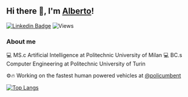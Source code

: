## Hi there 👋, I'm [Alberto](https://github.com/AlbertoEusebio)!

[![Linkedin Badge](https://img.shields.io/badge/-LinkedIn-0e76a8?style=flat-square&logo=Linkedin&logoColor=white)](https://www.linkedin.com/in/alberto-eusebio/)  ![Views](https://komarev.com/ghpvc/?username=AlbertoEusebio)

### About me
💻 MS.c Artificial Intelligence at Politechnic University of Milan
💻 BC.s Computer Engineering at Politechnic University of Turin


⚙️🔥 Working on the fastest human powered vehicles at [@policumbent](https://github.com/policumbent)


[![Top Langs](https://github-readme-stats.vercel.app/api/top-langs/?username=AlbertoEusebio&layout=compact)](https://github.com/AlbertoEusebio/github-readme-stats)

